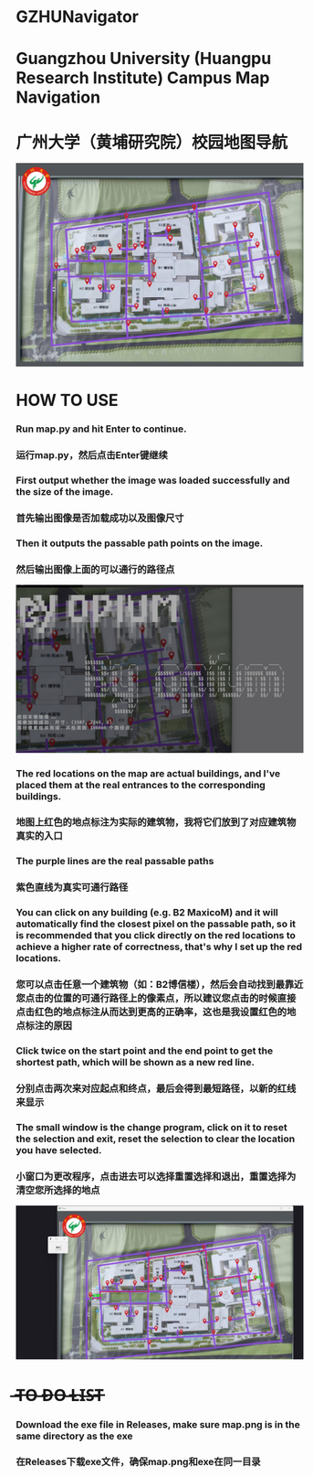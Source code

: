 # GZHUNavigator
# Guangzhou University (Huangpu Research Institute) Campus Map Navigation
# 广州大学（黄埔研究院）校园地图导航
![地图](https://github.com/hack3r0pium/GZHUNavigator/blob/master/map.png)
# HOW TO USE
### Run map.py and hit Enter to continue.
### 运行map.py，然后点击Enter键继续
### First output whether the image was loaded successfully and the size of the image.
### 首先输出图像是否加载成功以及图像尺寸
### Then it outputs the passable path points on the image.
### 然后输出图像上面的可以通行的路径点
![CMD.png](https://github.com/hack3r0pium/GZHUNavigator/blob/master/image/CMD.png)
### The red locations on the map are actual buildings, and I've placed them at the real entrances to the corresponding buildings.
### 地图上红色的地点标注为实际的建筑物，我将它们放到了对应建筑物真实的入口
### The purple lines are the real passable paths
### 紫色直线为真实可通行路径
### You can click on any building (e.g. B2 MaxicoM) and it will automatically find the closest pixel on the passable path, so it is recommended that you click directly on the red locations to achieve a higher rate of correctness, that's why I set up the red locations.
### 您可以点击任意一个建筑物（如：B2博信楼），然后会自动找到最靠近您点击的位置的可通行路径上的像素点，所以建议您点击的时候直接点击红色的地点标注从而达到更高的正确率，这也是我设置红色的地点标注的原因
### Click twice on the start point and the end point to get the shortest path, which will be shown as a new red line.
### 分别点击两次来对应起点和终点，最后会得到最短路径，以新的红线来显示
### The small window is the change program, click on it to reset the selection and exit, reset the selection to clear the location you have selected.
### 小窗口为更改程序，点击进去可以选择重置选择和退出，重置选择为清空您所选择的地点
![finish.png](https://github.com/hack3r0pium/GZHUNavigator/blob/master/image/finish.png)
# ̶T̶O̶ ̶D̶O̶ ̶L̶I̶S̶T̶
### Download the exe file in Releases, make sure map.png is in the same directory as the exe
### 在Releases下载exe文件，确保map.png和exe在同一目录
